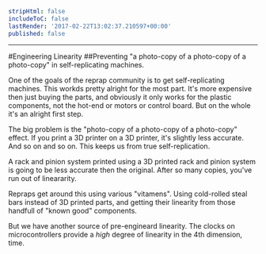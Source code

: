 ```yaml
stripHtml: false
includeToC: false
lastRender: '2017-02-22T13:02:37.210597+00:00'
published: false

```
---








































































#Engineering Linearity
##Preventing "a photo-copy of a photo-copy of a photo-copy" in self-replicating machines.

One of the goals of the reprap community is to get self-replicating machines.
This workds pretty alright for the most part. It's more expensive then just
buying the parts, and obviously it only works for the plastic components, not
the hot-end or motors or control board. But on the whole it's an alright first
step.

The big problem is the "photo-copy of a photo-copy of a photo-copy" effect. If
you print a 3D printer on a 3D printer, it's slightly less accurate. And so on
and so on. This keeps us from true self-replication.

A rack and pinion system printed using a 3D printed rack and pinion system is
going to be less accurate then the original. After so many copies,
you've run out of lineararity.

Repraps get around this using various "vitamens". Using cold-rolled steal bars
instead of 3D printed parts, and getting their linearity from those handfull of
"known good" components.

But we have another source of pre-engineard linearity. The clocks on
microcontrollers provide a *high* degree of linearity in the 4th dimension,
time.

